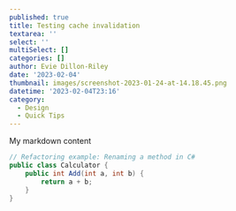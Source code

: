 ```yaml
---
published: true
title: Testing cache invalidation
textarea: ''
select: ''
multiSelect: []
categories: []
author: Evie Dillon-Riley
date: '2023-02-04'
thumbnail: images/screenshot-2023-01-24-at-14.18.45.png
datetime: '2023-02-04T23:16'
category:
  - Design
  - Quick Tips
---
```

My markdown content

<Table data={{headers: ["Header 1", "Header 2", "Header 3", "header 4"], rows: [["Value 1", "Value 2", "Empty", "value 2"], ["Value 1", "Value 2", "Another value", "Value"]]}} />

```csharp
// Refactoring example: Renaming a method in C#
public class Calculator {
    public int Add(int a, int b) {
        return a + b;
    }
}
```


